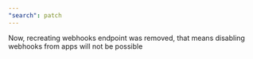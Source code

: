 ```yaml
---
"search": patch
---
```


Now, recreating webhooks endpoint was removed, that means disabling webhooks from apps will not be possible
